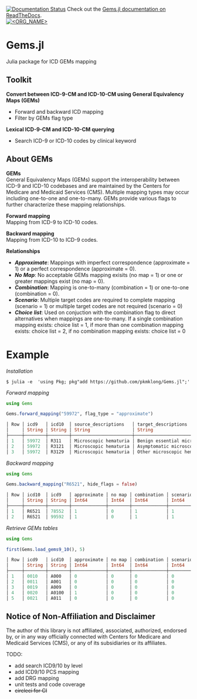 [![Documentation Status](https://readthedocs.org/projects/docs/badge/?version=latest)](https://gemsjl.readthedocs.io/en/latest/) Check out the [Gems.jl documentation on ReadTheDocs](https://gemsjl.readthedocs.io/en/latest/). <br>
[![<ORG_NAME>](https://circleci.com/gh/pkmklong/Gems.jl.svg?style=shield)](https://github.com/pkmklong/Gems.jl/blob/master/.circleci/config.yml)


# Gems.jl
Julia package for ICD GEMs mapping


## Toolkit
<b>Convert between ICD-9-CM and ICD-10-CM using General Equivalency Maps (GEMs)</b>
- Forward and backward ICD mapping
- Filter by GEMs flag type

<b>Lexical ICD-9-CM and ICD-10-CM querying</b>
- Search ICD-9 or ICD-10 codes by clinical keyword 

## About GEMs
<b>GEMs</b><br>
General Equivalency Maps (GEMs) support the interoperability between ICD-9 and ICD-10 codebases and are maintained by the Centers for Medicare and Medicaid Services (CMS). Multiple mapping types may occur including one-to-one and one-to-many. GEMs provide various flags to further characterize these mapping relationships.<br>

<b>Forward mapping</b><br> Mapping from ICD-9 to ICD-10 codes.<br>

<b>Backward mapping</b><br> Mapping from ICD-10 to ICD-9 codes.<br>

<b>Relationships</b><br>
* <i>__Approximate__</i>: Mappings with imperfect correspondence (approximate = 1) or a perfect correspondence (approximate = 0).<br>
* <i>__No__ __Map__</i>: No acceptable GEMs mapping exisits (no map = 1) or one or greater mappings exist (no map = 0).<br>
* <i>__Combination__</i>: Mapping is one-to-many (combination = 1) or one-to-one (combination = 0). <br>
* <i>__Scenario__</i>: Multiple target codes are required to complete mapping (scenario = 1) or multiple target codes are not required (scenario = 0)<br>
* <i>__Choice__ __list__</i>: Used on conjuction with the combination flag to direct alternatives when mappings are one-to-many. If a single combination mapping exists: choice list = 1, if more than one combination mapping exists: choice list = 2, if no combination mapping exists: choice list = 0 <br>

# Example

<i>Installation</i>

```
$ julia -e  'using Pkg; pkg"add https://github.com/pkmklong/Gems.jl";'
```
<i>Forward mapping</i>
```julia
using Gems

Gems.forward_mapping("59972", flag_type = "approximate")

│ Row │ icd9   │ icd10  │ source_descriptions   │ target_descriptions                    │
│     │ String │ String │ String                │ String                                 │
├─────┼────────┼────────┼───────────────────────┼────────────────────────────────────────┤
│ 1   │ 59972  │ R311   │ Microscopic hematuria │ Benign essential microscopic hematuria │
│ 2   │ 59972  │ R3121  │ Microscopic hematuria │ Asymptomatic microscopic hematuria     │
│ 3   │ 59972  │ R3129  │ Microscopic hematuria │ Other microscopic hematuria            │
```
<i>Backward mapping</i>
```julia
using Gems

Gems.backward_mapping("R6521", hide_flags = false)

│ Row │ icd10  │ icd9   │ approximate │ no map │ combination │ scenario │ choice list │ target_descriptions │ source_descriptions             │
│     │ String │ String │ Int64       │ Int64  │ Int64       │ Int64    │ Int64       │ String              │ String                          │
├─────┼────────┼────────┼─────────────┼────────┼─────────────┼──────────┼─────────────┼─────────────────────┼─────────────────────────────────┤
│ 1   │ R6521  │ 78552  │ 1           │ 0      │ 1           │ 1        │ 1           │ Septic shock        │ Severe sepsis with septic shock │
│ 2   │ R6521  │ 99592  │ 1           │ 0      │ 1           │ 1        │ 2           │ Severe sepsis       │ Severe sepsis with septic shock │
```

<i>Retrieve GEMs tables</i>
```julia
using Gems

first(Gems.load_gems9_10(), 5)

│ Row │ icd9   │ icd10  │ approximate │ no map │ combination │ scenario │ choice list │ target_descriptions                                │ source_descriptions                   │
│     │ String │ String │ Int64       │ Int64  │ Int64       │ Int64    │ Int64       │ String                                             │ String                                │
├─────┼────────┼────────┼─────────────┼────────┼─────────────┼──────────┼─────────────┼────────────────────────────────────────────────────┼───────────────────────────────────────┤
│ 1   │ 0010   │ A000   │ 0           │ 0      │ 0           │ 0        │ 0           │ Cholera due to Vibrio cholerae 01, biovar cholerae │ Cholera due to vibrio cholerae        │
│ 2   │ 0011   │ A001   │ 0           │ 0      │ 0           │ 0        │ 0           │ Cholera due to Vibrio cholerae 01, biovar eltor    │ Cholera due to vibrio cholerae el tor │
│ 3   │ 0019   │ A009   │ 0           │ 0      │ 0           │ 0        │ 0           │ Cholera, unspecified                               │ Cholera, unspecified                  │
│ 4   │ 0020   │ A0100  │ 1           │ 0      │ 0           │ 0        │ 0           │ Typhoid fever, unspecified                         │ Typhoid fever                         │
│ 5   │ 0021   │ A011   │ 0           │ 0      │ 0           │ 0        │ 0           │ Paratyphoid fever A                                │ Paratyphoid fever A                   │
```

## Notice of Non-Affiliation and Disclaimer 
The author of this library is not affiliated, associated, authorized, endorsed by, or in any way officially connected with Centers for Medicare and Medicaid Services (CMS), or any of its subsidiaries or its affiliates.


TODO: 
* add search ICD9/10 by level
* add ICD9/10 PCS mapping
* add DRG mapping
* unit tests and code coverage
* <s>circleci for CI</s>
